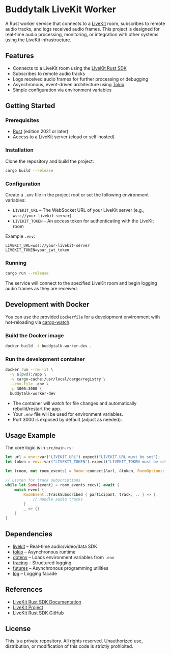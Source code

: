 # Buddytalk LiveKit Worker

A Rust worker service that connects to a [LiveKit](https://livekit.io/) room, subscribes to remote audio tracks, and logs received audio frames. This project is designed for real-time audio processing, monitoring, or integration with other systems using the LiveKit infrastructure.

## Features

- Connects to a LiveKit room using the [LiveKit Rust SDK](https://github.com/livekit/rust-sdks)
- Subscribes to remote audio tracks
- Logs received audio frames for further processing or debugging
- Asynchronous, event-driven architecture using [Tokio](https://tokio.rs/)
- Simple configuration via environment variables

## Getting Started

### Prerequisites
- [Rust](https://www.rust-lang.org/tools/install) (edition 2021 or later)
- Access to a LiveKit server (cloud or self-hosted)

### Installation

Clone the repository and build the project:

```sh
cargo build --release
```

### Configuration

Create a `.env` file in the project root or set the following environment variables:

- `LIVEKIT_URL`   – The WebSocket URL of your LiveKit server (e.g., `wss://your-livekit-server`)
- `LIVEKIT_TOKEN` – An access token for authenticating with the LiveKit room

Example `.env`:

```
LIVEKIT_URL=wss://your-livekit-server
LIVEKIT_TOKEN=your_jwt_token
```

### Running

```sh
cargo run --release
```

The service will connect to the specified LiveKit room and begin logging audio frames as they are received.

## Development with Docker

You can use the provided `Dockerfile` for a development environment with hot-reloading via [cargo-watch](https://crates.io/crates/cargo-watch).

### Build the Docker image

```sh
docker build -t buddytalk-worker-dev .
```

### Run the development container

```sh
docker run --rm -it \
  -v $(pwd):/app \
  -v cargo-cache:/usr/local/cargo/registry \
  --env-file .env \
  -p 3000:3000 \
  buddytalk-worker-dev
```

- The container will watch for file changes and automatically rebuild/restart the app.
- Your `.env` file will be used for environment variables.
- Port 3000 is exposed by default (adjust as needed).

## Usage Example

The core logic is in `src/main.rs`:

```rust
let url = env::var("LIVEKIT_URL").expect("LIVEKIT_URL must be set");
let token = env::var("LIVEKIT_TOKEN").expect("LIVEKIT_TOKEN must be set");

let (room, mut room_events) = Room::connect(&url, &token, RoomOptions::default()).await?;

// Listen for track subscriptions
while let Some(event) = room_events.recv().await {
    match event {
        RoomEvent::TrackSubscribed { participant, track, .. } => {
            // Handle audio tracks
        }
        _ => {}
    }
}
```

## Dependencies

- [livekit](https://crates.io/crates/livekit) – Real-time audio/video/data SDK
- [tokio](https://crates.io/crates/tokio) – Asynchronous runtime
- [dotenv](https://crates.io/crates/dotenv) – Loads environment variables from `.env`
- [tracing](https://crates.io/crates/tracing) – Structured logging
- [futures](https://crates.io/crates/futures) – Asynchronous programming utilities
- [log](https://crates.io/crates/log) – Logging facade

## References

- [LiveKit Rust SDK Documentation](https://docs.rs/livekit)
- [LiveKit Project](https://livekit.io/)
- [LiveKit Rust SDK GitHub](https://github.com/livekit/rust-sdks)

## License

This is a private repository. All rights reserved. Unauthorized use, distribution, or modification of this code is strictly prohibited.

